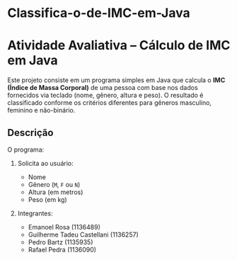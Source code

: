 # Classifica-o-de-IMC-em-Java

# Atividade Avaliativa – Cálculo de IMC em Java

Este projeto consiste em um programa simples em Java que calcula o **IMC (Índice de Massa Corporal)** de uma pessoa com base nos dados fornecidos via teclado (nome, gênero, altura e peso). O resultado é classificado conforme os critérios diferentes para gêneros masculino, feminino e não-binário.

## Descrição

O programa:

1. Solicita ao usuário:
   - Nome
   - Gênero (`M`, `F` ou `N`)
   - Altura (em metros)
   - Peso (em kg)

2. Integrantes:
   - Emanoel Rosa (1136489)
   - Guilherme Tadeu Castellani (1136257)
   - Pedro Bartz (1135935)
   - Rafael Pedra (1136090)
  

